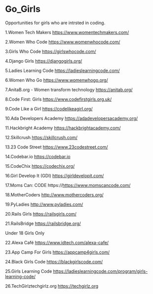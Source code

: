 # Go_Girls
Opportunities for girls who are intrsted in coding.

1.Women Tech Makers
https://www.womentechmakers.com/

2.Women Who Code
https://www.womenwhocode.com/

3.Girls Who Code
https://girlswhocode.com/

4.Django Girls
https://djangogirls.org/

5.Ladies Learning Code
https://ladieslearningcode.com/

6.Women Who Go
https://www.womenwhogo.org/

7.AnitaB.org - Women transform technology
https://anitab.org/

8.Code First: Girls
https://www.codefirstgirls.org.uk/

9.Code Like a Girl
https://codelikeagirl.org/

10.Ada Developers Academy
https://adadevelopersacademy.org/

11.Hackbright Academy
https://hackbrightacademy.com/

12.Skillcrush
https://skillcrush.com/

13.23 Code Street
https://www.23codestreet.com/

14.Codebar.io
https://codebar.io

15.CodeChix
https://codechix.org/

16.Girl Develop It (GDI)
https://girldevelopit.com/

17.Moms Can: CODE
https://https://www.momscancode.com/

18.MotherCoders
http://www.mothercoders.org/

19.PyLadies
http://www.pyladies.com/

20.Rails Girls
https://railsgirls.com/

21.RailsBridge
https://railsbridge.org/

Under 18 Girls Only

22.Alexa Café
https://www.idtech.com/alexa-cafe/

23.App Camp For Girls
https://appcamp4girls.com/

24.Black Girls Code
https://blackgirlscode.com/

25.Girls Learning Code
https://ladieslearningcode.com/program/girls-learning-code/

26.TechGirlztechgirlz.org
https://techgirlz.org


















